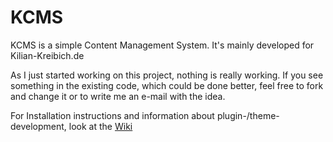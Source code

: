 <h1>KCMS</h1>
<p>KCMS is a simple Content Management System. It's mainly developed for Kilian-Kreibich.de</p>
<p>As I just started working on this project, nothing is really working. If you see something in
the existing code, which could be done better, feel free to fork and change it or to write me an e-mail
with the idea.</p>
<p>For Installation instructions and information about plugin-/theme-development, look at the <a href="https://github.com/KKreibich/kcms/wiki">Wiki</a></p>
